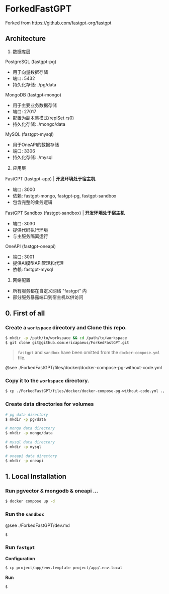 # ForkedFastGPT

Forked from https://github.com/fastgpt-org/fastgpt

## Architecture

1. 数据库层

PostgreSQL (fastgpt-pg)
- 用于向量数据存储
- 端口: 5432
- 持久化存储: ./pg/data

MongoDB (fastgpt-mongo)
- 用于主要业务数据存储
- 端口: 27017
- 配置为副本集模式(replSet rs0)
- 持久化存储: ./mongo/data

MySQL (fastgpt-mysql)
- 用于OneAPI的数据存储
- 端口: 3306
- 持久化存储: ./mysql

2. 应用层

FastGPT (fastgpt-app) | **开发环境处于宿主机**
- 端口: 3000
- 依赖: fastgpt-mongo, fastgpt-pg, fastgpt-sandbox
- 包含完整的业务逻辑

FastGPT Sandbox (fastgpt-sandbox) | **开发环境处于宿主机**
- 端口: 3030
- 提供代码执行环境
- 与主服务隔离运行

OneAPI (fastgpt-oneapi)
- 端口: 3001
- 提供AI模型API管理和代理
- 依赖: fastgpt-mysql

3. 网络配置

- 所有服务都在自定义网络 "fastgpt" 内
- 部分服务暴露端口到宿主机以供访问


## 0. First of all

### Create a `workspace` directory and Clone this repo.

```bash
$ mkdir -p /path/to/workspace && cd /path/to/workspace
$ git clone git@github.com:ericapaeus/ForkedFastGPT.git
```

> `fastgpt` and `sandbox` have been omitted from the `docker-compose.yml` file.

@see ./ForkedFastGPT/files/docker/docker-compose-pg-without-code.yml

### Copy it to the `workspace` directory.

```bash
$ cp ./ForkedFastGPT/files/docker/docker-compose-pg-without-code.yml ./docker-compose.yml
```

### Create data directories for volumes


```bash
# pg data directory
$ mkdir -p pg/data

# mongo data directory
$ mkdir -p mongo/data

# mysql data directory
$ mkdir -p mysql

# oneapi data directory
$ mkdir -p oneapi
```


## 1. Local Installation

### Run pgvector & mongodb & oneapi ...

```bash
$ docker compose up -d
```

### Run the `sandbox`

@see ./ForkedFastGPT/dev.md

```bash
$ 
```

### Run `fastgpt`

**Configuration**

```bash
$ cp project/app/env.template project/app/.env.local
```

**Run**

```bash
$ 
```
